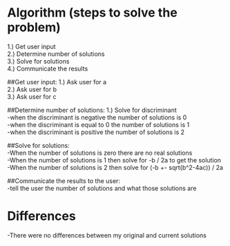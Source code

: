 # Algorithm (steps to solve the problem)

1.) Get user input   
2.) Determine number of solutions    
3.) Solve for solutions  
4.) Communicate the results  

##Get  user input:
1.) Ask user for a  
2.) Ask user for b  
3.) Ask user for c  

##Determine number of solutions:
1.) Solve for discriminant  
-when the discriminant is negative the number of solutions is 0  
-when the discriminant is equal to 0 the number of solutions is 1  
-when the discriminant is positive the number of solutions is 2  

##Solve for solutions:  
-When the number of solutions is zero there are no real solutions  
-When the number of solutions is 1 then solve for -b / 2a to get the solution  
-When the number of solutions is 2 then solve for (-b +- sqrt(b^2-4ac)) / 2a

##Communicate the results to the user:  
-tell the user the number of solutions and what those solutions are

# Differences  
  -There were no differences between my original and current solutions